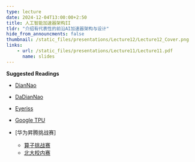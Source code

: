 ```yaml
---
type: lecture
date: 2024-12-04T13:00:00+2:50
title: 人工智能加速器架构II
tldr: "介绍有代表性的前沿AI加速器架构与设计"
hide_from_announcments: false
thumbnail: /static_files/presentations/Lecture12/Lecture12_Cover.png
links:
    - url: /static_files/presentations/Lecture11/Lecture11.pdf
      name: slides
---
```

**Suggested Readings**

- [DianNao](https://dl.acm.org/doi/10.1145/2541940.2541967)

- [DaDianNao](https://pages.saclay.inria.fr/olivier.temam/files/eval/supercomputer.pdf)

- [Eyeriss](https://ieeexplore.ieee.org/document/7738524)

- [Google TPU](https://dl.acm.org/doi/10.1145/3079856.3080246)

- [华为昇腾挑战赛]
    * [算子挑战赛](https://www.hiascend.com/zh/developer/contests/details/c2756e54572b41d88d1f437eafbbec53)
    * [北大校内赛](https://mp.weixin.qq.com/s/3BM_FDFYPbBymtxyiZIFQQ)